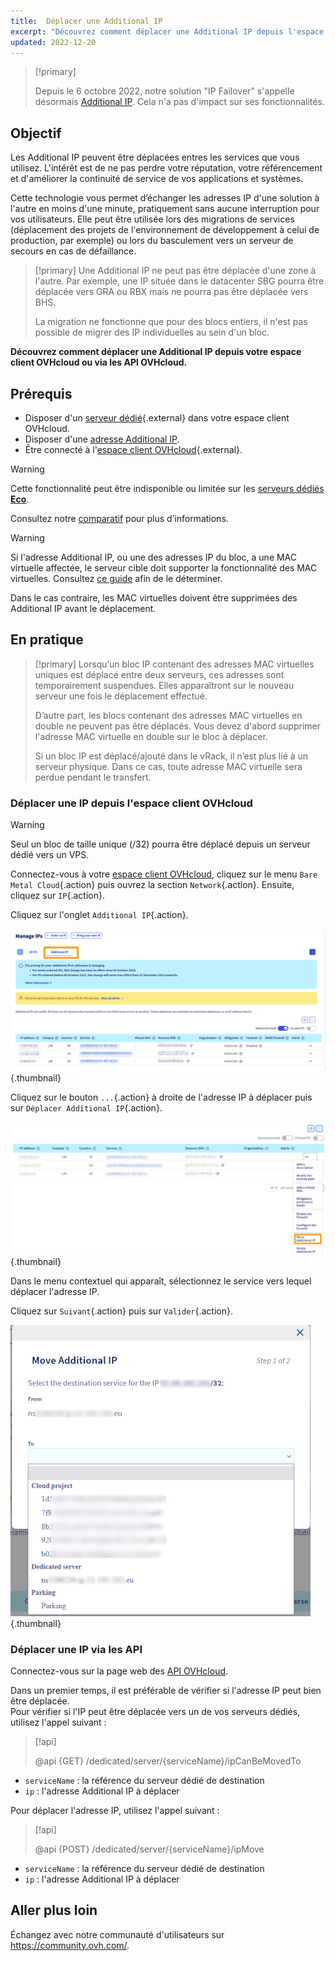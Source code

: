 ```yaml
---
title:  Déplacer une Additional IP
excerpt: "Découvrez comment déplacer une Additional IP depuis l'espace client ou via les API OVHcloud"
updated: 2022-12-20
---
```


> [!primary]
>
> Depuis le 6 octobre 2022, notre solution "IP Failover" s'appelle désormais [Additional IP](https://www.ovhcloud.com/fr/network/additional-ip/). Cela n'a pas d'impact sur ses fonctionnalités.
>

## Objectif

Les Additional IP peuvent être déplacées entres les services que vous utilisez. L'intérêt est de ne pas perdre votre réputation, votre référencement et d'améliorer la continuité de service de vos applications et systèmes.

Cette technologie vous permet d’échanger les adresses IP d'une solution à l'autre en moins d'une minute, pratiquement sans aucune interruption pour vos utilisateurs. Elle peut être utilisée lors des migrations de services (déplacement des projets de l'environnement de développement à celui de production, par exemple) ou lors du basculement vers un serveur de secours en cas de défaillance.

> [!primary]
> Une Additional IP ne peut pas être déplacée d'une zone à l'autre. Par exemple, une IP située dans le datacenter SBG pourra être déplacée vers GRA ou RBX mais ne pourra pas être déplacée vers BHS.
>
> La migration ne fonctionne que pour des blocs entiers, il n'est pas possible de migrer des IP individuelles au sein d'un bloc.
>

**Découvrez comment déplacer une Additional IP depuis votre espace client OVHcloud ou via les API OVHcloud.**

## Prérequis

- Disposer d'un [serveur dédié](https://www.ovhcloud.com/fr/bare-metal/){.external} dans votre espace client OVHcloud.
- Disposer d'une [adresse Additional IP](https://www.ovhcloud.com/fr/bare-metal/ip/).
- Être connecté à l'[espace client OVHcloud](https://www.ovh.com/auth/?action=gotomanager&from=https://www.ovh.com/fr/&ovhSubsidiary=fr){.external}.

> [!warning]
> Cette fonctionnalité peut être indisponible ou limitée sur les [serveurs dédiés **Eco**](https://eco.ovhcloud.com/fr/about/).
>
> Consultez notre [comparatif](https://eco.ovhcloud.com/fr/compare/) pour plus d’informations.
>

> [!warning]
> Si l'adresse Additional IP, ou une des adresses IP du bloc, a une MAC virtuelle affectée, le serveur cible doit supporter la fonctionnalité des MAC virtuelles.
> Consultez [ce guide](/pages/bare_metal_cloud/dedicated_servers/network_support_virtual_mac) afin de le déterminer.
>
> Dans le cas contraire, les MAC virtuelles doivent être supprimées des Additional IP avant le déplacement.

## En pratique

> [!primary]
> Lorsqu’un bloc IP contenant des adresses MAC virtuelles uniques est déplacé entre deux serveurs, ces adresses sont temporairement suspendues. Elles apparaîtront sur le nouveau serveur une fois le déplacement effectué.
>
> D’autre part, les blocs contenant des adresses MAC virtuelles en double ne peuvent pas être déplacés. Vous devez d'abord supprimer l'adresse MAC virtuelle en double sur le bloc à déplacer.
>
> Si un bloc IP est déplacé/ajouté dans le vRack, il n’est plus lié à un serveur physique. Dans ce cas, toute adresse MAC virtuelle sera perdue pendant le transfert.
>

### Déplacer une IP depuis l'espace client OVHcloud

> [!warning]
> Seul un bloc de taille unique (/32) pourra être déplacé depuis un serveur dédié vers un VPS.
>

Connectez-vous à votre [espace client OVHcloud](https://www.ovh.com/auth/?action=gotomanager&from=https://www.ovh.com/fr/&ovhSubsidiary=fr), cliquez sur le menu `Bare Metal Cloud`{.action} puis ouvrez la section `Network`{.action}. Ensuite, cliquez sur `IP`{.action}.

Cliquez sur l'onglet `Additional IP`{.action}.

![gerer IP](images/manageIPs2022.png){.thumbnail}

Cliquez sur le bouton `...`{.action} à droite de l'adresse IP à déplacer puis sur `Déplacer Additional IP`{.action}.

![espace client](images/moveadditionalIP.png){.thumbnail}

Dans le menu contextuel qui apparaît, sélectionnez le service vers lequel déplacer l'adresse IP.

Cliquez sur `Suivant`{.action} puis sur `Valider`{.action}.

![espace client](images/moveadditionalIP2.png){.thumbnail}

### Déplacer une IP via les API

Connectez-vous sur la page web des [API OVHcloud](https://api.ovh.com/).

Dans un premier temps, il est préférable de vérifier si l'adresse IP peut bien être déplacée.
<br>Pour vérifier si l'IP peut être déplacée vers un de vos serveurs dédiés, utilisez l'appel suivant :

> [!api]
>
> @api {GET} /dedicated/server/{serviceName}/ipCanBeMovedTo
>

- `serviceName` : la référence du serveur dédié de destination
- `ip` : l'adresse Additional IP à déplacer

Pour déplacer l'adresse IP, utilisez l'appel suivant :

> [!api]
>
> @api {POST} /dedicated/server/{serviceName}/ipMove
>

- `serviceName` : la référence du serveur dédié de destination
- `ip` : l'adresse Additional IP à déplacer

## Aller plus loin

Échangez avec notre communauté d'utilisateurs sur <https://community.ovh.com/>.